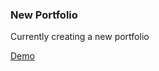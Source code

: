 ### New Portfolio

Currently creating a new portfolio

<a href="https://juleso.now.sh" target="__blank" rel="noopener">Demo</a>
